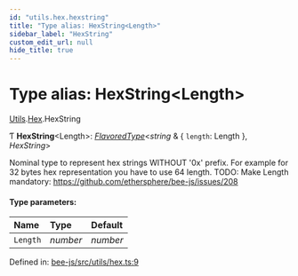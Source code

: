 ```yaml
---
id: "utils.hex.hexstring"
title: "Type alias: HexString<Length>"
sidebar_label: "HexString"
custom_edit_url: null
hide_title: true
---
```


# Type alias: HexString<Length\>

[Utils](../modules/utils.md).[Hex](../modules/utils.hex.md).HexString

Ƭ **HexString**<Length\>: [*FlavoredType*](flavoredtype.md)<*string* & { `length`: Length  }, *HexString*\>

Nominal type to represent hex strings WITHOUT '0x' prefix.
For example for 32 bytes hex representation you have to use 64 length.
TODO: Make Length mandatory: https://github.com/ethersphere/bee-js/issues/208

#### Type parameters:

Name | Type | Default |
:------ | :------ | :------ |
`Length` | *number* | *number* |

Defined in: [bee-js/src/utils/hex.ts:9](https://github.com/ethersphere/bee-js/blob/8087a81/src/utils/hex.ts#L9)
